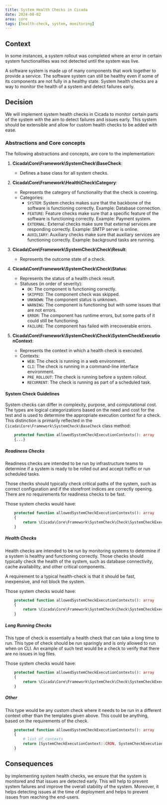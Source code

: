 ```yaml
---
title: System Health Checks in Cicada
date: 2024-08-02
area: core
tags: [health-check, system, monitoring]
---
```


## Context

In some instances, a system rollout was completed where an error in certain system functionalities was not detected until the system was live.

A software system is made up of many components that work together to provide a service. The software system can still be healthy even if some of its components are not fully in a healthy state.  System health checks are a way to monitor the health of a system and detect failures early.

## Decision

We will implement system health checks in Cicada to monitor certain parts of the system with the aim to detect failures and issues early.
This system should be extensible and allow for custom health checks to be added with ease.

### Abstractions and Core concepts

The following abstractions and concepts, are core to the implementation:

1. **Cicada\Core\Framework\SystemCheck\BaseCheck**:
    - Defines a base class for all system checks.

2. **Cicada\Core\Framework\Health\Check\Category**:
    - Represents the category of functionality that the check is covering. 
    - Categories:
        - `SYSTEM`: System checks makes sure that the backbone of the software is functioning correctly. Example: Database connection.
        - `FEATURE`: Feature checks make sure that a specific feature of the software is functioning correctly. Example: Payment system.
        - `EXTERNAL`: External checks make sure that external services are responding correctly. Example: SMTP server is online.
        - `AUXILIARY`: Auxiliary checks make sure that auxiliary services are functioning correctly. Example: background tasks are running.

3. **Cicada\Core\Framework\SystemCheck\Check\Result**:
    - Represents the outcome state of a check.

4. **Cicada\Core\Framework\SystemCheck\Check\Status**:
    - Represents the status of a health check result.
    - Statuses (in order of severity):
      - `OK`: The component is functioning correctly.
      - `SKIPPED`: The component check was skipped.
      - `UNKNOWN`: The component status is unknown.
      - `WARNING`: The component is functioning but with some issues that are not errors.
      - `ERROR`: The component has runtime errors, but some parts of it could still be functioning.
      - `FAILURE`: The component has failed with irrecoverable errors.

5. **Cicada\Core\Framework\SystemCheck\Check\SystemCheckExecutionContext**:
    - Represents the context in which a health check is executed.
    - Contexts:
        - `WEB`: The check is running in a web environment.
        - `CLI`: The check is running in a command-line interface environment.
        - `PRE_ROLLOUT`: The check is running before a system rollout.
        - `RECURRENT`: The check is running as part of a scheduled task.

#### System Check Guidelines

System checks can differ in complexity, purpose, and computational cost. The types are logical categorizations based on the need and cost for the test and is used to determine the appropriate execution context for a check.
This distinction is primarily reflected in the `Cicada\Core\Framework\SystemCheck\BaseCheck` class method:
```php
    protected function allowedSystemCheckExecutionContexts(): array
    {...}
```

##### Readiness Checks

Readiness checks are intended to be run by infrastructure teams to determine if a system is ready to be rolled out and accept traffic or run scheduled tasks.

Those checks should typically check critical paths of the system, such as correct configuration and if the storefront indices are correctly opening.  There are no requirements for readiness checks to be fast.

Those system checks would have:

```php
    protected function allowedSystemCheckExecutionContexts(): array
    {
        return \Cicada\Core\Framework\SystemCheck\Check\SystemCheckExecutionContext::readiness();
    }
```

##### Health Checks

Health checks are intended to be run by monitoring systems to determine if a system is healthy and functioning correctly. Those checks should typically check the health of the system, such as database connectivity, cache availability, and other critical components.

A requirement to a typical health-check is that it should be fast, inexpensive, and not block the system.

Those system checks would have:

```php
    protected function allowedSystemCheckExecutionContexts(): array
    {
        return \Cicada\Core\Framework\SystemCheck\Check\SystemCheckExecutionContext::cases();
    }
```

##### Long Running Checks

This type of check is essentially a health check that can take a long time to run. This type of check should be run sparingly and is only allowed to run when on CLI.
An example of such test would be a check to verify that there are no issues in log files.

Those system checks would have:

```php
    protected function allowedSystemCheckExecutionContexts(): array
    {
        return \Cicada\Core\Framework\SystemCheck\Check\SystemCheckExecutionContext::longRunning();
    }
```

##### Other

This type would be any custom check where it needs to be run in a different context other than the templates given above. This could be anything, based on the requirements of the check.

```php
    protected function allowedSystemCheckExecutionContexts(): array
    {
        # list of contexts
        return [SystemCheckExecutionContext::CRON, SystemCheckExecutionContext::WEB];
    }
```

## Consequences

by implementing system health checks, we ensure that the system is monitored and that issues are detected early. This will help to prevent system failures and improve the overall stability of the system.
Moreover, it helps detecting issues at the time of deployment and helps to prevent issues from reaching the end-users.
